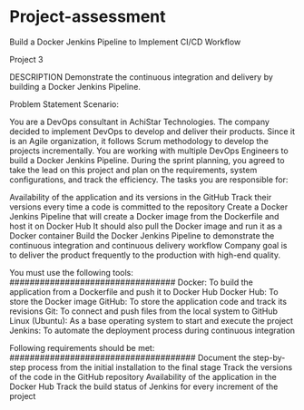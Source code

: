 # Project-assessment
Build a Docker Jenkins Pipeline to Implement CI/CD Workflow

Project 3

DESCRIPTION Demonstrate the continuous integration and delivery by building a Docker Jenkins Pipeline.

Problem Statement Scenario:

You are a DevOps consultant in AchiStar Technologies. The company decided to implement DevOps to develop and deliver their products. Since it is an Agile organization, it follows Scrum methodology to develop the projects incrementally. You are working with multiple DevOps Engineers to build a Docker Jenkins Pipeline. During the sprint planning, you agreed to take the lead on this project and plan on the requirements, system configurations, and track the efficiency. The tasks you are responsible for:

Availability of the application and its versions in the GitHub Track their versions every time a code is committed to the repository Create a Docker Jenkins Pipeline that will create a Docker image from the Dockerfile and host it on Docker Hub It should also pull the Docker image and run it as a Docker container Build the Docker Jenkins Pipeline to demonstrate the continuous integration and continuous delivery workflow Company goal is to deliver the product frequently to the production with high-end quality.

You must use the following tools: ################################# Docker: To build the application from a Dockerfile and push it to Docker Hub Docker Hub: To store the Docker image GitHub: To store the application code and track its revisions Git: To connect and push files from the local system to GitHub Linux (Ubuntu): As a base operating system to start and execute the project Jenkins: To automate the deployment process during continuous integration

Following requirements should be met: ##################################### Document the step-by-step process from the initial installation to the final stage Track the versions of the code in the GitHub repository Availability of the application in the Docker Hub Track the build status of Jenkins for every increment of the project
